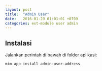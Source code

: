 ```yaml
---
layout: post
title:  "Admin User"
date:   2016-01-20 01:01:01 +0700
categories: ext-module user admin
---
```


## Instalasi

Jalankan perintah di bawah di folder aplikasi:

```
mim app install admin-user-address
```
